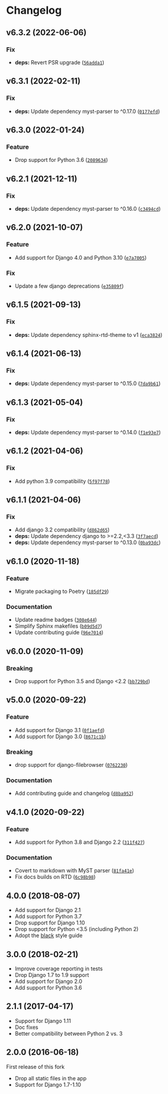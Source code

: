 # Changelog

<!--next-version-placeholder-->

## v6.3.2 (2022-06-06)
### Fix
* **deps:** Revert PSR upgrade ([`56adda1`](https://github.com/browniebroke/django-tinymce4-widget/commit/56adda1ea33780b6c888aeeb082d087d8829a9c3))

## v6.3.1 (2022-02-11)
### Fix
* **deps:** Update dependency myst-parser to ^0.17.0 ([`0177efd`](https://github.com/browniebroke/django-tinymce4-widget/commit/0177efd215bc9d7158303a34a5ea78123d0d0aba))

## v6.3.0 (2022-01-24)
### Feature
* Drop support for Python 3.6 ([`2089634`](https://github.com/browniebroke/django-tinymce4-widget/commit/20896343187400c81fcea32db84968c5dcc61a8a))

## v6.2.1 (2021-12-11)
### Fix
* **deps:** Update dependency myst-parser to ^0.16.0 ([`c3494cd`](https://github.com/browniebroke/django-tinymce4-widget/commit/c3494cddde9062b85abb1c29119dc4b3ada845da))

## v6.2.0 (2021-10-07)
### Feature
* Add support for Django 4.0 and Python 3.10 ([`e7a7005`](https://github.com/browniebroke/django-tinymce4-widget/commit/e7a7005010e2bbf05b460314893be5354ea70871))

### Fix
* Update a few django deprecations ([`e35809f`](https://github.com/browniebroke/django-tinymce4-widget/commit/e35809fe7b392ef70578844b3ad9a433965c784f))

## v6.1.5 (2021-09-13)
### Fix
* **deps:** Update dependency sphinx-rtd-theme to v1 ([`eca3824`](https://github.com/browniebroke/django-tinymce4-widget/commit/eca38248e78cd17d11b497f2f4f838275c27adfe))

## v6.1.4 (2021-06-13)
### Fix
* **deps:** Update dependency myst-parser to ^0.15.0 ([`7da9b61`](https://github.com/browniebroke/django-tinymce4-widget/commit/7da9b61783e7d7d81ba60a8d5b798937eb31c12b))

## v6.1.3 (2021-05-04)
### Fix
* **deps:** Update dependency myst-parser to ^0.14.0 ([`f1e93e7`](https://github.com/browniebroke/django-tinymce4-widget/commit/f1e93e7788fadc5b3ff634e5a6c52f1f81914cfc))

## v6.1.2 (2021-04-06)
### Fix
* Add python 3.9 compatibility ([`5f97f78`](https://github.com/browniebroke/django-tinymce4-widget/commit/5f97f789c2cf78581f16caa06596058fdee129a9))

## v6.1.1 (2021-04-06)
### Fix
* Add django 3.2 compatibility ([`d862d65`](https://github.com/browniebroke/django-tinymce4-widget/commit/d862d65ecf1e71fb100eee464ced0c4fdfdd8d3b))
* **deps:** Update dependency django to >=2.2,<3.3 ([`3f7aecd`](https://github.com/browniebroke/django-tinymce4-widget/commit/3f7aecdf210f9338b6964e2b2e8ffb9ff2f55e94))
* **deps:** Update dependency myst-parser to ^0.13.0 ([`0ba93dc`](https://github.com/browniebroke/django-tinymce4-widget/commit/0ba93dcf150dd0f0658a173071ab0637bfb05f6d))

## v6.1.0 (2020-11-18)
### Feature
* Migrate packaging to Poetry ([`185df29`](https://github.com/browniebroke/django-tinymce4-widget/commit/185df299da75fd664bc01c610995c1c830d2fd64))

### Documentation
* Update readme badges ([`308e644`](https://github.com/browniebroke/django-tinymce4-widget/commit/308e644d9f24068e1d211c30b29f5e1205a6a128))
* Simplify Sphinx makefiles ([`b09d5d7`](https://github.com/browniebroke/django-tinymce4-widget/commit/b09d5d71102a7cdb8dbbda2d26e8278d0dd1a4e1))
* Update contributing guide ([`96e7014`](https://github.com/browniebroke/django-tinymce4-widget/commit/96e7014dd39631ae97afa6dd7918e8323777fe79))

## v6.0.0 (2020-11-09)
### Breaking
* Drop support for Python 3.5 and Django <2.2  ([`bb729bd`](https://github.com/browniebroke/django-tinymce4-widget/commit/bb729bd338a38ea1702d577ce75866f79c9bc5e2))

## v5.0.0 (2020-09-22)
### Feature
* Add support for Django 3.1 ([`0f1aefd`](https://github.com/browniebroke/django-tinymce4-widget/commit/0f1aefd2bd70a783fc0d6c69572f9d26e0b460ec))
* Add support for Django 3.0 ([`8671c1b`](https://github.com/browniebroke/django-tinymce4-widget/commit/8671c1b171d28ee70fbc97a933c82156ffc797a9))

### Breaking
* drop support for django-filebrowser ([`0762230`](https://github.com/browniebroke/django-tinymce4-widget/commit/0762230c1a5f1f8bfb991e368b784bdee29e6cc9))

### Documentation
* Add contributing guide and changelog ([`d8ba952`](https://github.com/browniebroke/django-tinymce4-widget/commit/d8ba95253afadc3763abdfefeea96ac2c25de7c5))

## v4.1.0 (2020-09-22)
### Feature
* Add support for Python 3.8 and Django 2.2 ([`311f427`](https://github.com/browniebroke/django-tinymce4-widget/commit/311f427e7e1d26fd9c6621db0a50da5a7ac2eeae))

### Documentation
* Covert to markdown with MyST parser ([`81fa41e`](https://github.com/browniebroke/django-tinymce4-widget/commit/81fa41ec46fc410696018cd6d47a1ef66a01f04d))
* Fix docs builds on RTD ([`6c98b98`](https://github.com/browniebroke/django-tinymce4-widget/commit/6c98b98d28de78fe8c77c647d457addf282993a0))

## 4.0.0 (2018-08-07)

-   Add support for Django 2.1
-   Add support for Python 3.7
-   Drop support for Django 1.10
-   Drop support for Python <3.5 (including Python 2)
-   Adopt the [black](https://github.com/ambv/black) style guide

## 3.0.0 (2018-02-21)

-   Improve coverage reporting in tests
-   Drop Django 1.7 to 1.9 support
-   Add support for Django 2.0
-   Add support for Python 3.6

## 2.1.1 (2017-04-17)

-   Support for Django 1.11
-   Doc fixes
-   Better compatibility between Python 2 vs. 3

## 2.0.0 (2016-06-18)

First release of this fork

-   Drop all static files in the app
-   Support for Django 1.7-1.10
